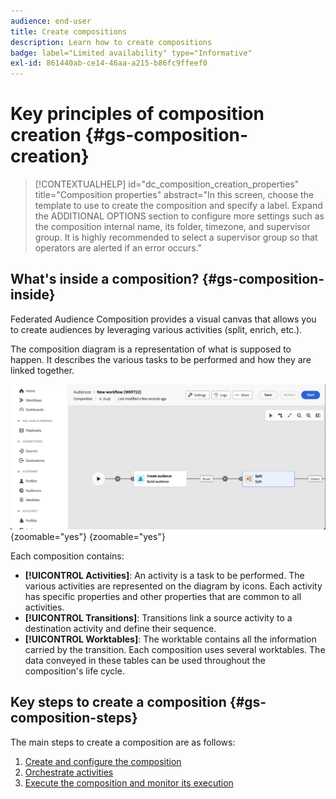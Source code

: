 ```yaml
---
audience: end-user
title: Create compositions
description: Learn how to create compositions
badge: label="Limited availability" type="Informative"
exl-id: 861440ab-ce14-46aa-a215-b86fc9ffeef0
---
```

# Key principles of composition creation {#gs-composition-creation}

>[!CONTEXTUALHELP]
>id="dc_composition_creation_properties"
>title="Composition properties"
>abstract="In this screen, choose the template to use to create the composition and specify a label. Expand the ADDITIONAL OPTIONS section to configure more settings such as the composition internal name, its folder, timezone, and supervisor group. It is highly recommended to select a supervisor group so that operators are alerted if an error occurs."

## What's inside a composition? {#gs-composition-inside}

Federated Audience Composition provides a visual canvas that allows you to create audiences by leveraging various activities (split, enrich, etc.).

The composition diagram is a representation of what is supposed to happen. It describes the various tasks to be performed and how they are linked together. 

![](assets/composition-example.png){zoomable="yes"} {zoomable="yes"}

Each composition contains:

* **[!UICONTROL Activities]**: An activity is a task to be performed. The various activities are represented on the diagram by icons. Each activity has specific properties and other properties that are common to all activities.
* **[!UICONTROL Transitions]**: Transitions link a source activity to a destination activity and define their sequence. 
* **[!UICONTROL Worktables]**: The worktable contains all the information carried by the transition. Each composition uses several worktables. The data conveyed in these tables can be used throughout the composition's life cycle.

## Key steps to create a composition {#gs-composition-steps}

The main steps to create a composition are as follows:

1. [Create and configure the composition](../compositions/create-composition.md)
1. [Orchestrate activities](../compositions/orchestrate-activities.md)
1. [Execute the composition and monitor its execution](../compositions/start-monitor-composition.md)
